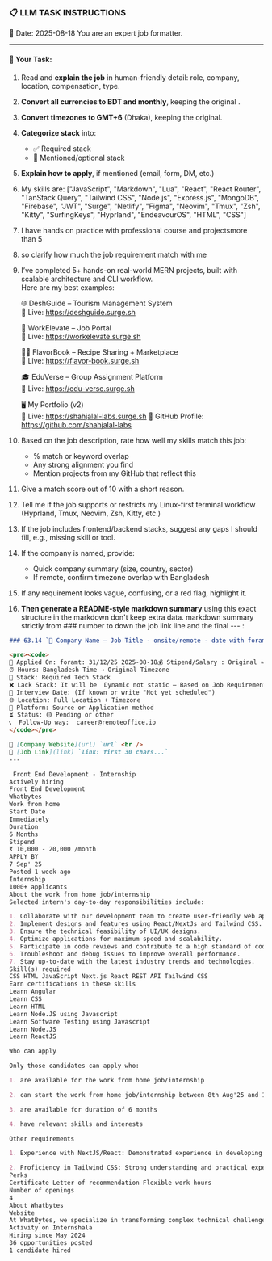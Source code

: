### 📋 LLM TASK INSTRUCTIONS  
📅 Date: 2025-08-18
You are an expert job formatter.

---

#### 🔧 Your Task:
1. Read and **explain the job** in human-friendly detail: role, company, location, compensation, type.  
2. **Convert all currencies to BDT and monthly**, keeping the original .  
3. **Convert timezones to GMT+6** (Dhaka), keeping the original.  
4. **Categorize stack** into:  
   - ✅ Required stack  
   - 🔧 Mentioned/optional stack  
5. **Explain how to apply**, if mentioned (email, form, DM, etc.)  
7. My skills are: ["JavaScript", "Markdown", "Lua", "React", "React Router", "TanStack Query", "Tailwind CSS", "Node.js", "Express.js", "MongoDB", "Firebase", "JWT", "Surge", "Netlify", "Figma", "Neovim", "Tmux", "Zsh", "Kitty", "SurfingKeys", "Hyprland", "EndeavourOS", "HTML", "CSS"]
8. I have hands on practice with professional course and projectsmore than 5
9. so clarify how much the job requirement match with me 
10. I’ve completed 5+ hands-on real-world MERN projects, built with scalable architecture and CLI workflow.  
    Here are my best examples:

      🌐 DeshGuide – Tourism Management System  
    🔗 Live: https://deshguide.surge.sh

    💼 WorkElevate – Job Portal  
    🔗 Live: https://workelevate.surge.sh

    🧑‍🍳 FlavorBook – Recipe Sharing + Marketplace  
    🔗 Live: https://flavor-book.surge.sh

    🎓 EduVerse – Group Assignment Platform  
    🔗 Live: https://edu-verse.surge.sh

    🖥️ My Portfolio (v2)  
    🔗 Live: https://shahjalal-labs.surge.sh
    🚀 GitHub Profile: https://github.com/shahjalal-labs

11. Based on the job description, rate how well my skills match this job:  
    - % match or keyword overlap  
    - Any strong alignment you find  
    - Mention projects from my GitHub that reflect this

12. Give a match score out of 10 with a short reason.

13. Tell me if the job supports or restricts my Linux-first terminal workflow (Hyprland, Tmux, Neovim, Zsh, Kitty, etc.)

14. If the job includes frontend/backend stacks, suggest any gaps I should fill, e.g., missing skill or tool.

15. If the company is named, provide:  
    - Quick company summary (size, country, sector)  
    - If remote, confirm timezone overlap with Bangladesh

16. If any requirement looks vague, confusing, or a red flag, highlight it.


17. **Then generate a README-style markdown summary** using this exact structure in the markdown don't keep extra data. markdown summary strictly from ### number to down the job link line and the final --- :
```markdown
### 63.14 `🏢 Company Name — Job Title - onsite/remote - date with foramt: 31/12/25 - BDT salary`

<pre><code>
📅 Applied On: foramt: 31/12/25 2025-08-18💰 Stipend/Salary : Original ≈ Converted BDT / Monthly
⏰ Hours: Bangladesh Time → Original Timezone
🧰 Stack: Required Tech Stack
❌ Lack Stack: It will be  Dynamic not static – Based on Job Requirements: For your example added: mysql, postgres, redis, docker, nginx, aws, gcp, azure, firebase, netlify, surge, figma, sketch, etc.
📆 Interview Date: (If known or write "Not yet scheduled")
🌐 Location: Full Location + Timezone
🧭 Platform: Source or Application method
⏳ Status: 🟡 Pending or other
📞  Follow-Up way:  career@remoteoffice.io
</code></pre>

🔗 [Company Website](url) `url` <br />
🔗 [Job Link](link) `link: first 30 chars...`
---

 Front End Development - Internship
Actively hiring
Front End Development
Whatbytes
Work from home
Start Date
Immediately
Duration
6 Months
Stipend
₹ 10,000 - 20,000 /month
APPLY BY
7 Sep' 25
Posted 1 week ago
Internship
1000+ applicants
About the work from home job/internship
Selected intern's day-to-day responsibilities include:

1. Collaborate with our development team to create user-friendly web applications.
2. Implement designs and features using React/NextJs and Tailwind CSS.
3. Ensure the technical feasibility of UI/UX designs.
4. Optimize applications for maximum speed and scalability.
5. Participate in code reviews and contribute to a high standard of code quality.
6. Troubleshoot and debug issues to improve overall performance.
7. Stay up-to-date with the latest industry trends and technologies.
Skill(s) required
CSS HTML JavaScript Next.js React REST API Tailwind CSS
Earn certifications in these skills
Learn Angular
Learn CSS
Learn HTML
Learn Node.JS using Javascript
Learn Software Testing using Javascript
Learn Node.JS
Learn ReactJS

Who can apply

Only those candidates can apply who:

1. are available for the work from home job/internship

2. can start the work from home job/internship between 8th Aug'25 and 12th Sep'25

3. are available for duration of 6 months

4. have relevant skills and interests

Other requirements

1. Experience with NextJS/React: Demonstrated experience in developing web applications using React.

2. Proficiency in Tailwind CSS: Strong understanding and practical experience with Tailwind CSS for creating responsive and aesthetically pleasing designs.
Perks
Certificate Letter of recommendation Flexible work hours
Number of openings
4
About Whatbytes
Website
At WhatBytes, we specialize in transforming complex technical challenges into sleek, scalable web and mobile solutions. Our approach combines strategic insight with technical prowess to develop applications that are not only innovative but also integral to our clients' success. We understand the intricacies of the digital landscape and navigate it with precision, ensuring your project is engineered for optimal performance and user engagement. With a focus on robust design, agile development, and results-driven marketing, we partner with businesses to enhance their digital footprint and drive growth.
Activity on Internshala
Hiring since May 2024
36 opportunities posted
1 candidate hired


```